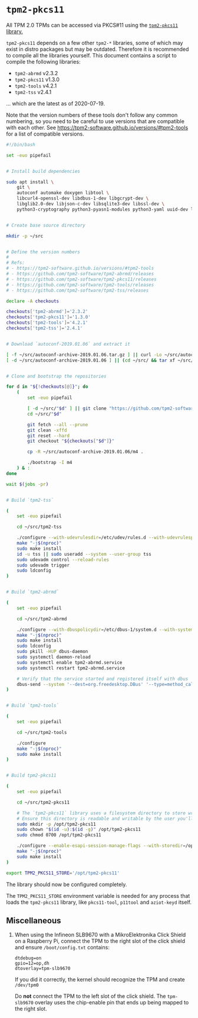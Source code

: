 # `tpm2-pkcs11`

All TPM 2.0 TPMs can be accessed via PKCS#11 using the [`tpm2-pkcs11` library.](https://github.com/tpm2-software/tpm2-pkcs11)

`tpm2-pkcs11` depends on a few other `tpm2-*` libraries, some of which may exist in distro packages but may be outdated. Therefore it is recommended to compile all the libraries yourself. This document contains a script to compile the following libraries:

- `tpm2-abrmd` v2.3.2
- `tpm2-pkcs11` v1.3.0
- `tpm2-tools` v4.2.1
- `tpm2-tss` v2.4.1

... which are the latest as of 2020-07-19.

Note that the version numbers of these tools don't follow any common numbering, so you need to be careful to use versions that are compatible with each other. See <https://tpm2-software.github.io/versions/#tpm2-tools> for a list of compatible versions.


```sh
#!/bin/bash

set -euo pipefail


# Install build dependencies

sudo apt install \
    git \
    autoconf automake doxygen libtool \
    libcurl4-openssl-dev libdbus-1-dev libgcrypt-dev \
    libglib2.0-dev libjson-c-dev libsqlite3-dev libssl-dev \
    python3-cryptography python3-pyasn1-modules python3-yaml uuid-dev libyaml-dev


# Create base source directory

mkdir -p ~/src


# Define the version numbers
#
# Refs:
# - https://tpm2-software.github.io/versions/#tpm2-tools
# - https://github.com/tpm2-software/tpm2-abrmd/releases
# - https://github.com/tpm2-software/tpm2-pkcs11/releases
# - https://github.com/tpm2-software/tpm2-tools/releases
# - https://github.com/tpm2-software/tpm2-tss/releases

declare -A checkouts

checkouts['tpm2-abrmd']='2.3.2'
checkouts['tpm2-pkcs11']='1.3.0'
checkouts['tpm2-tools']='4.2.1'
checkouts['tpm2-tss']='2.4.1'


# Download `autoconf-2019.01.06` and extract it

[ -f ~/src/autoconf-archive-2019.01.06.tar.gz ] || curl -Lo ~/src/autoconf-archive-2019.01.06.tar.gz 'https://github.com/autoconf-archive/autoconf-archive/archive/v2019.01.06.tar.gz'
[ -d ~/src/autoconf-archive-2019.01.06 ] || (cd ~/src/ && tar xf ~/src/autoconf-archive-2019.01.06.tar.gz)


# Clone and bootstrap the repositories

for d in "${!checkouts[@]}"; do
    (
        set -euo pipefail

        [ -d ~/src/"$d" ] || git clone "https://github.com/tpm2-software/$d" ~/src/"$d"
        cd ~/src/"$d"

        git fetch --all --prune
        git clean -xffd
        git reset --hard
        git checkout "${checkouts["$d"]}"

        cp -R ~/src/autoconf-archive-2019.01.06/m4 .

        ./bootstrap -I m4
    ) & :
done

wait $(jobs -pr)


# Build `tpm2-tss`

(
    set -euo pipefail

    cd ~/src/tpm2-tss

    ./configure --with-udevrulesdir=/etc/udev/rules.d --with-udevrulesprefix=70-
    make "-j$(nproc)"
    sudo make install
    id -u tss || sudo useradd --system --user-group tss
    sudo udevadm control --reload-rules
    sudo udevadm trigger
    sudo ldconfig
)


# Build `tpm2-abrmd`

(
    set -euo pipefail

    cd ~/src/tpm2-abrmd

    ./configure --with-dbuspolicydir=/etc/dbus-1/system.d --with-systemdsystemunitdir=/lib/systemd/system --with-systemdpresetdir=/lib/systemd/system-preset --datarootdir=/usr/share
    make "-j$(nproc)"
    sudo make install
    sudo ldconfig
    sudo pkill -HUP dbus-daemon
    sudo systemctl daemon-reload
    sudo systemctl enable tpm2-abrmd.service
    sudo systemctl restart tpm2-abrmd.service

    # Verify that the service started and registered itself with dbus
    dbus-send --system '--dest=org.freedesktop.DBus' '--type=method_call' --print-reply '/org/freedesktop/DBus' 'org.freedesktop.DBus.ListNames' | grep -q 'com.intel.tss2.Tabrmd' || :
)


# Build `tpm2-tools`

(
    set -euo pipefail

    cd ~/src/tpm2-tools

    ./configure
    make "-j$(nproc)"
    sudo make install
)


# Build tpm2-pkcs11

(
    set -euo pipefail

    cd ~/src/tpm2-pkcs11

    # The `tpm2-pkcs11` library uses a filesystem directory to store wrapped keys.
    # Ensure this directory is readable and writable by the user you'll be running `pkcs11-test` / `aziot-keyd` as, not just root.
    sudo mkdir -p /opt/tpm2-pkcs11
    sudo chown "$(id -u):$(id -g)" /opt/tpm2-pkcs11
    sudo chmod 0700 /opt/tpm2-pkcs11

    ./configure --enable-esapi-session-manage-flags --with-storedir=/opt/tpm2-pkcs11
    make "-j$(nproc)"
    sudo make install
)

export TPM2_PKCS11_STORE='/opt/tpm2-pkcs11'
```

The library should now be configured completely.

The `TPM2_PKCS11_STORE` environment variable is needed for any process that loads the `tpm2-pkcs11` library, like `pkcs11-tool`, `p11tool` and `aziot-keyd` itself.


## Miscellaneous

1. When using the Infineon SLB9670 with a MikroElektronika Click Shield on a Raspberry Pi, connect the TPM to the right slot of the click shield and ensure `/boot/config.txt` contains:

    ```
    dtdebug=on
    gpio=12=op,dh
    dtoverlay=tpm-slb9670
    ```

    If you did it correctly, the kernel should recognize the TPM and create `/dev/tpm0`

    Do **not** connect the TPM to the left slot of the click shield. The `tpm-slb9670` overlay uses the chip-enable pin that ends up being mapped to the right slot.
